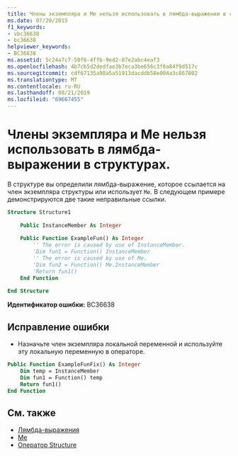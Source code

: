 ```yaml
---
title: Члены экземпляра и Me нельзя использовать в лямбда-выражении в структурах.
ms.date: 07/20/2015
f1_keywords:
- vbc36638
- bc36638
helpviewer_keywords:
- BC36638
ms.assetid: 5c24a7c7-50f6-4ffb-9ed2-07e2abc4eaf3
ms.openlocfilehash: 4b7cb5d2dedfae3b7eca3be656c3f6a84f9d517c
ms.sourcegitcommit: cdf67135a98a5a51913dacddb58e004a3c867802
ms.translationtype: MT
ms.contentlocale: ru-RU
ms.lasthandoff: 08/21/2019
ms.locfileid: "69667455"
---
```

# <a name="instance-members-and-me-cannot-be-used-within-a-lambda-expression-in-structures"></a>Члены экземпляра и Me нельзя использовать в лямбда-выражении в структурах.
В структуре вы определили лямбда-выражение, которое ссылается на член экземпляра структуры или использует `Me`. В следующем примере демонстрируются две такие неправильные ссылки.  
  
```vb  
Structure Structure1  
  
    Public InstanceMember As Integer  
  
    Public Function ExampleFun() As Integer  
        '' The error is caused by use of InstanceMember.  
        'Dim fun1 = Function() InstanceMember  
        '' The error is caused by use of Me.  
        'Dim fun2 = Function() Me.InstanceMember  
        'Return fun1()  
    End Function  
  
End Structure  
```  
  
 **Идентификатор ошибки:** BC36638  
  
## <a name="to-correct-this-error"></a>Исправление ошибки  
  
- Назначьте член экземпляра локальной переменной и используйте эту локальную переменную в операторе.  
  
```vb  
Public Function ExampleFunFix() As Integer  
    Dim temp = InstanceMember  
    Dim fun1 = Function() temp  
    Return fun1()  
End Function  
```  
  
## <a name="see-also"></a>См. также

- [Лямбда-выражения](../../visual-basic/programming-guide/language-features/procedures/lambda-expressions.md)
- [Me](../programming-guide/program-structure/me-my-mybase-and-myclass.md#me)
- [Оператор Structure](../../visual-basic/language-reference/statements/structure-statement.md)
